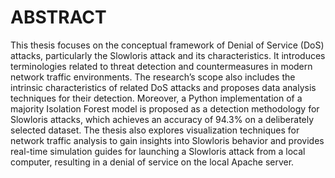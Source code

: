 # ABSTRACT

This thesis focuses on the conceptual framework of Denial of Service (DoS) attacks, particularly the Slowloris attack 
and its characteristics. It introduces terminologies related to threat detection and countermeasures in modern network 
traffic environments. The research’s scope also includes the intrinsic characteristics of related DoS attacks and 
proposes data analysis techniques for their detection. Moreover, a Python implementation of a majority Isolation Forest 
model is proposed as a detection methodology for Slowloris attacks, which achieves an accuracy of 94.3% on a deliberately 
selected dataset. The thesis also explores visualization techniques for network traffic analysis to gain insights into 
Slowloris behavior and provides real-time simulation guides for launching a Slowloris attack from a local computer, 
resulting in a denial of service on the local Apache server.

<br>

